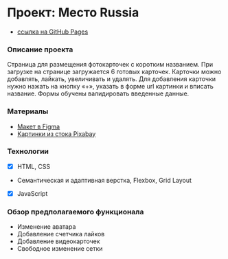 # Проект: Место Russia

* [ссылка на GitHub Pages](https://uralyanka.github.io/mesto/)

### Описание проекта

Cтраница для размещения фотокарточек с коротким названием.
При загрузке на странице загружается 6 готовых карточек.
Карточки можно добавлять, лайкать, увеличивать и удалять.
Для добавления карточки нужно нажать на кнопку «+», указать в форме url картинки и вписать название.
Формы обучены валидировать введенные данные.

### Материалы

* [Макет в Figma](https://www.figma.com/file/2cn9N9jSkmxD84oJik7xL7/JavaScript.-Sprint-4?node-id=0%3A1)
* [Картинки из стока Pixabay](https://www.pixabay.com)

### Технологии

- [x] HTML, CSS 
- Семантическая и адаптивная верстка, Flexbox, Grid Layout
- [x] JavaScript

### Обзор предполагаемого функционала
- Изменение аватара
- Добавление счетчика лайков
- Добавление видеокарточек
- Свободное изменение сетки

